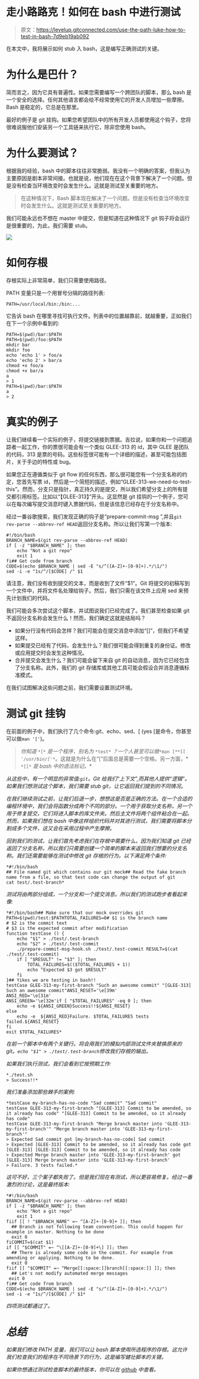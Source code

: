 # 走小路路克！如何在 bash 中进行测试

> 原文：<https://levelup.gitconnected.com/use-the-path-luke-how-to-test-in-bash-7d9eb19ab092>

在本文中，我将展示如何 stub 入 bash，这是编写正确测试的关键。

# 为什么是巴什？

简而言之，因为它具有普遍性。如果您需要编写一个跨团队的脚本，那么 bash 是一个安全的选择。任何其他语言都会给不经常使用它的开发人员增加一些摩擦。Bash 是稳定的，它总是在那里。

最好的例子是 git 挂钩。如果您希望团队中的所有开发人员都使用这个钩子，您将很难说服他们安装另一个工具链来执行它，除非您使用 bash。

# 为什么要测试？

根据我的经验，bash 中的脚本往往非常脆弱。我没有一个明确的答案，但我认为主要原因是剧本非常间接。也就是说，他们现在在这个背景下解决了一个问题。但是没有检查当环境改变时会发生什么。这就是测试至关重要的地方。

> 在这种情况下，Bash 脚本现在解决了一个问题。但是没有检查当环境改变时会发生什么。这就是测试至关重要的地方。

我们可能永远也不想在 master 中提交，但是知道在这种情况下 git 钩子将会运行是很重要的，为此，我们需要 stub。

![](img/9234376734a32a8e70fc07b57e855621.png)

# 如何存根

存根实际上非常简单，我们只需要使用路径。

PATH 变量只是一个用冒号分隔的路径列表:

```
PATH=/usr/local/bin:/bin:...
```

它告诉 bash 在哪里寻找可执行文件。列表中的位置越靠前，就越重要，正如我们在下一个示例中看到的:

```
PATH=$(pwd)/bar:$PATH
PATH=$(pwd)/foo:$PATH
mkdir bar
mkdir foo
echo 'echo 1' > foo/a
echo 'echo 2' > bar/a
chmod +x foo/a
chmod +x bar/a
a
> 1
PATH=$(pwd)/bar:$PATH
a
> 2
```

# 真实的例子

让我们继续看一个实际的例子，将提交链接到票据。吉拉说，如果你和一个问题追踪者一起工作，你的票很可能会有一个类似 GLEE-313 的 id，其中 GLEE 是团队的代码，313 是票的号码。这些标签很可能有一个详细的描述，甚至可能包括图片，关于手边的特性或 bug。

如果您正在遵循类似于 git flow 的任何东西，那么很可能您有一个分支名称的约定，您首先写票 id，然后是一个简短的描述，例如“GLEE-313-we-need-to-test-this”。然而，分支只是指针，真正持久的是提交，所以我们希望分支上的所有提交都引用标签。比如以“【GLEE-313】”开头。这显然是 git 挂钩的一个例子，您可以在每次编写提交消息时键入票据代码，但是该信息已经存在于分支名称中。

经过一番谷歌搜索，我们发现正确的钩子是“prepare-commit-msg ”,并且`git rev-parse --abbrev-ref HEAD`返回分支名称。所以让我们写第一个版本:

```
#!/bin/bash
BRANCH_NAME=$(git rev-parse --abbrev-ref HEAD)
if [ -z "$BRANCH_NAME" ]; then
    echo "Not a git repo"
    exit 1
fi## Get code from branch
CODE=$(echo $BRANCH_NAME | sed -E "s/^([A-Z]+-[0-9]+).*/\1/")
sed -i -e "1s/^/[$CODE] /" $1
```

请注意，我们没有收到提交的文本，而是收到了文件“$1”。Git 将提交的初稿写到一个文件中，并将文件名处理给钩子。然后，我们只需在该文件上应用 sed 来预先计划我们的代码。

我们可能会多次尝试这个脚本，并试图说我们已经完成了。我们甚至检查如果 git 不返回分支名称会发生什么！然而，我们确定这就是结局吗？

*   如果分行没有代码会怎样？我们可能会在提交消息中添加“[]”，但我们不希望这样。
*   如果提交已经有了代码，会发生什么？我们很可能会得到重复的身份证。修改或应用提交时会发生这种情况。
*   合并提交会发生什么？我们可能会留下来自 git 的自动消息，因为它已经包含了分支名称。此外，我们的 git 存储库或其他工具可能会假设合并消息遵循标准模式。

在我们试图解决这些问题之前，我们需要设置测试环境。

# 测试 git 挂钩

在前面的例子中，我们执行了几个命令:git、echo、sed、[ (yes [是命令，你甚至可以做`man '['`)。

> *你知道* `*[*` *是一个程序，别名为* `*test*` *？一个人甚至可以做*`*man [*`*`*ll '/usr/bin/['*`*。这就是为什么在“[”后面总是需要一个空格。另一方面，* `*[[*` *是 bash 中的语法标记。**

*从这些中，有一个明显的异常值:`git`。Git 给我们“上下文”,而其他人提供“逻辑”。如果我们想测试这个脚本，我们需要 stub git，让它返回我们提到的不同情况。*

*在我们继续测试之前，让我们后退一步，想想这是否是正确的方法。在一个合适的编程环境中，我们会将函数分成两个不同的部分。一个用于获取分支名称，另一个用于修复提交，它们将进入脚本的库文件夹。然后主文件将两个组件粘合在一起。然而，如果我们想在 bash 中像这样组织代码并对其进行测试，我们需要将脚本分割成多个文件，这又会在采用过程中产生摩擦。*

*回到我们的测试，让我们首先考虑我们在存根中需要什么。因为我们知道 git 已经返回了分支名称，所以我们只需要创建一个简单的脚本来返回我们想要的分支名称。我们还需要能够在测试中修改 git 存根的行为。以下满足两个条件:*

```
*#!/bin/bash
## File named git which contains our git mock## Read the fake branch name from a file, so that test code can change the output of git
cat test/.test-branch*
```

*测试将由两部分组成，一个分支和一个提交消息。所以我们的测试跑步者看起来像:*

```
*#!/bin/bash## Make sure that our mock overrides git
PATH=$(pwd)/test:$PATHTOTAL_FAILURES=0# $1 is the branch name
# $2 is the commit text
# $3 is the expected commit after modification
function testCase () {
    echo "$1" > ./test/.test-branch
    echo "$2" > ./test/.test-commit
    ./prepare-commit-msg-hook.sh ./test/.test-commit RESULT=$(cat ./test/.test-commit)
    if [ "$RESULT" != "$3" ]; then
        TOTAL_FAILURES=$(($TOTAL_FAILURES + 1))
        echo "Expected $3 got $RESULT"
    fi
}## Yikes we are testing in bash!!
testCase GLEE-313-my-first-branch "Such an awesome commit" "[GLEE-313] Such an awesome commit"ANSI_RESET='\e[39m'
ANSI_RED='\e[31m'
ANSI_GREEN='\e[32m'if [ "$TOTAL_FAILURES" -eq 0 ]; then
    echo -e ${ANSI_GREEN}Success!!${ANSI_RESET}
else
    echo -e  ${ANSI_RED}Failure. $TOTAL_FAILURES tests failed.${ANSI_RESET}
fi
exit $TOTAL_FAILURES*
```

*在前一个脚本中有两个关键行。将会用我们的模拟内部测试文件夹替换原来的 git。`echo "$1" > ./test/.test-branch`修改我们存根的输出。*

*如果我们执行测试，我们会看到它按预期工作:*

```
*./test.sh
> Success!!*
```

*我们准备添加那些棘手的案例:*

```
*testCase my-branch-has-no-code "Sad commit" "Sad commit"
testCase GLEE-313-my-first-branch "[GLEE-313] Commit to be amended, so it already has code" "[GLEE-313] Commit to be amended, so it already has code"
testCase GLEE-313-my-first-branch "Merge branch master into 'GLEE-313-my-first-branch'" "Merge branch master into 'GLEE-313-my-first-branch'"
> Expected Sad commit got [my-branch-has-no-code] Sad commit
> Expected [GLEE-313] Commit to be amended, so it already has code got [GLEE-313] [GLEE-313] Commit to be amended, so it already has code
> Expected Merge branch master into 'GLEE-313-my-first-branch' got [GLEE-313] Merge branch master into 'GLEE-313-my-first-branch'
> Failure. 3 tests failed.*
```

*这可不好，三个案子都失败了。但是我们现在有测试，所以更容易修复。经过一番激烈的讨论，这是最终版本:*

```
*#!/bin/bash
BRANCH_NAME=$(git rev-parse --abbrev-ref HEAD)
if [ -z "$BRANCH_NAME" ]; then
    echo "Not a git repo"
    exit 1
fiif [[ ! "$BRANCH_NAME" =~ ^[A-Z]+-[0-9]+ ]]; then
  ## Branch is not following team convention. This could happen for example in master. Nothing to be done
  exit 0
fiCOMMIT=$(cat $1)
if [[ "$COMMIT" =~ ^\[[A-Z]+-[0-9]+\] ]]; then
  ## There is already some code in the commit. For example from amending or applying. Nothing to be done.
  exit 0
fiif [[ "$COMMIT" =~ ^Merge[[:space:]]branch[[:space:]] ]]; then
  ## Let's not modify automated merge messages
 exit 0
fi## Get code from branch
CODE=$(echo $BRANCH_NAME | sed -E "s/^([A-Z]+-[0-9]+).*/\1/")
sed -i -e "1s/^/[$CODE] /" $1*
```

*四项测试都通过了。*

# *总结*

*如果我们修改 PATH 变量，我们可以让 bash 脚本使用所选程序的存根。这允许我们检查我们的程序在不同场景下的行为，这是编写健壮脚本的关键。*

*如果你想通过测试检查脚本的最终版本，你可以在 [github](https://github.com/furstenheim/git-hooks) 中查看。*